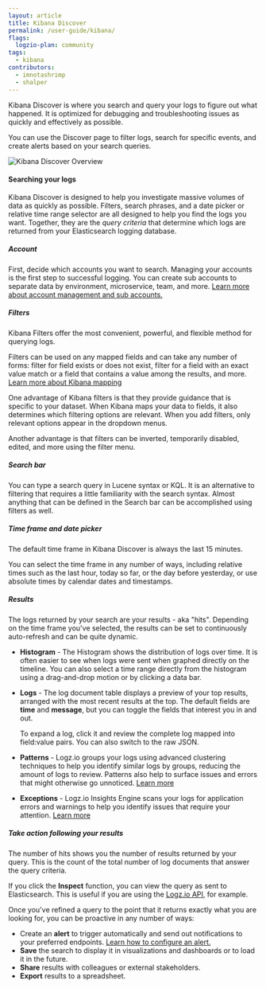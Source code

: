```yaml
---
layout: article
title: Kibana Discover
permalink: /user-guide/kibana/
flags:
  logzio-plan: community
tags:
  - kibana
contributors:
  - imnotashrimp
  - shalper
---
```


Kibana Discover is where you search and query your logs to figure out what happened. It is optimized for debugging and troubleshooting issues as quickly and effectively as possible.

You can use the Discover page to filter logs, search for specific events, and create alerts based on your search queries.

![Kibana Discover Overview](https://dytvr9ot2sszz.cloudfront.net/logz-docs/kibana-discover/kibana-discover-intro-annotated1.png)

#### Searching your logs

Kibana Discover is designed to help you investigate massive volumes of data as quickly as possible. Filters, search phrases, and a date picker or relative time range selector are all designed to help you find the logs you want. Together, they are the _query criteria_ that determine which logs are returned from your Elasticsearch logging database.

<div class="tasklist">

##### Account

First, decide which accounts you want to search. Managing your accounts is the first step to successful logging. You can create sub accounts to separate data by environment, microservice, team, and more. [Learn more about account management and sub accounts.]({{site.baseurl}}/user-guide/accounts/manage-the-main-account-and-sub-accounts.html)

##### Filters

Kibana Filters offer the most convenient, powerful, and flexible method for querying logs.

Filters can be used on any mapped fields and can take any number of forms: filter for field exists or does not exist, filter for a field with an exact value match or a field that contains a value among the results, and more. [Learn more about Kibana mapping]({{site.baseurl}}/user-guide/kibana/mapping/)

One advantage of Kibana filters is that they provide guidance that is specific to your dataset.
When Kibana maps your data to fields, it also determines which filtering options are relevant. When you add filters, only relevant options appear in the dropdown menus.

Another advantage is that filters can be inverted, temporarily disabled, edited, and more using the filter menu.

##### Search bar

You can type a search query in Lucene syntax or KQL. It is an alternative to filtering that requires a little familiarity with the search syntax. Almost anything that can be defined in the Search bar can be accomplished using filters as well.

##### Time frame and date picker

The default time frame in Kibana Discover is always the last 15 minutes.

You can select the time frame in any number of ways, including relative times such as the last hour, today so far, or the day before yesterday, or use absolute times by calendar dates and timestamps.
##### Results

The logs returned by your search are your results - aka "hits". Depending on the time frame you've selected, the results can be set to continuously auto-refresh and can be quite dynamic.

* **Histogram** -  The Histogram shows the distribution of logs over time. It is often easier to see when logs were sent when graphed directly on the timeline. You can also select a time range directly from the histogram using a drag-and-drop motion or by clicking a data bar.

* **Logs** - The log document table displays a preview of your top results, arranged with the most recent results at the top. The default fields are **time** and **message**, but you can toggle the fields that interest you in and out. 

  To expand a log, click it and review the complete log mapped into field:value pairs. You can also switch to the raw JSON.

* **Patterns** - Logz.io groups your logs using advanced clustering techniques to help you identify similar logs by groups, reducing the amount of logs to review. Patterns also help to surface issues and errors that might otherwise go unnoticed. [Learn more]({{site.baseurl}}/user-guide/kibana/log-patterns.html)

* **Exceptions** - Logz.io Insights Engine scans your logs for application errors and warnings to help you identify issues that require your attention. [Learn more]({{site.baseurl}}/user-guide/insights/exceptions/) 

##### Take action following your results

The number of hits shows you the number of results returned by your query. This is the count of the total number of log documents that answer the query criteria.

If you click the **Inspect** function, you can view the query as sent to Elasticsearch. This is useful if you are using the [Logz.io API]({{site.baseurl}}/api/), for example.

Once you've refined a query to the point that it returns exactly what you are looking for, you can be proactive in any number of ways:

* Create an **alert** to trigger automatically and send out notifications to your preferred endpoints. [Learn how to configure an alert.]({{site.baseurl}}/user-guide/alerts/configure-an-alert.html)
* **Save** the search to display it in visualizations and dashboards or to load it in the future.
* **Share** results with colleagues or external stakeholders.
* **Export** results to a spreadsheet.
